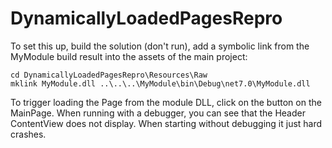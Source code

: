# DynamicallyLoadedPagesRepro

To set this up, build the solution (don't run), add a symbolic link from the MyModule build result into the assets of the main project:

    cd DynamicallyLoadedPagesRepro\Resources\Raw
    mklink MyModule.dll ..\..\..\MyModule\bin\Debug\net7.0\MyModule.dll

To trigger loading the Page from the module DLL, click on the button on the MainPage. When running with a debugger, you can see that the Header ContentView does not display. When starting without debugging it just hard crashes.
